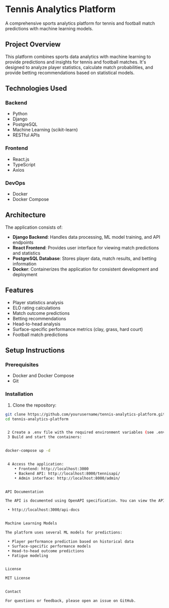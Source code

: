 # Tennis Analytics Platform

A comprehensive sports analytics platform for tennis and football match predictions with machine learning models.

## Project Overview

This platform combines sports data analytics with machine learning to provide predictions and insights for tennis and football
matches. It's designed to analyze player statistics, calculate match probabilities, and provide betting recommendations based on
statistical models.

## Technologies Used

### Backend
- Python
- Django
- PostgreSQL
- Machine Learning (scikit-learn)
- RESTful APIs

### Frontend
- React.js
- TypeScript
- Axios

### DevOps
- Docker
- Docker Compose

## Architecture

The application consists of:
- **Django Backend**: Handles data processing, ML model training, and API endpoints
- **React Frontend**: Provides user interface for viewing match predictions and statistics
- **PostgreSQL Database**: Stores player data, match results, and betting information
- **Docker**: Containerizes the application for consistent development and deployment

## Features

- Player statistics analysis
- ELO rating calculations
- Match outcome predictions
- Betting recommendations
- Head-to-head analysis
- Surface-specific performance metrics (clay, grass, hard court)
- Football match predictions

## Setup Instructions

### Prerequisites
- Docker and Docker Compose
- Git

### Installation

1. Clone the repository:
```bash
git clone https://github.com/yourusername/tennis-analytics-platform.git
cd tennis-analytics-platform


 2 Create a .env file with the required environment variables (see .env.example)
 3 Build and start the containers:


docker-compose up -d


 4 Access the application:
    • Frontend: http://localhost:3000
    • Backend API: http://localhost:8000/tennisapi/
    • Admin interface: http://localhost:8000/admin/


API Documentation

The API is documented using OpenAPI specification. You can view the API documentation at:

 • http://localhost:3000/api-docs


Machine Learning Models

The platform uses several ML models for predictions:

 • Player performance prediction based on historical data
 • Surface-specific performance models
 • Head-to-head outcome predictions
 • Fatigue modeling


License

MIT License


Contact

For questions or feedback, please open an issue on GitHub.
